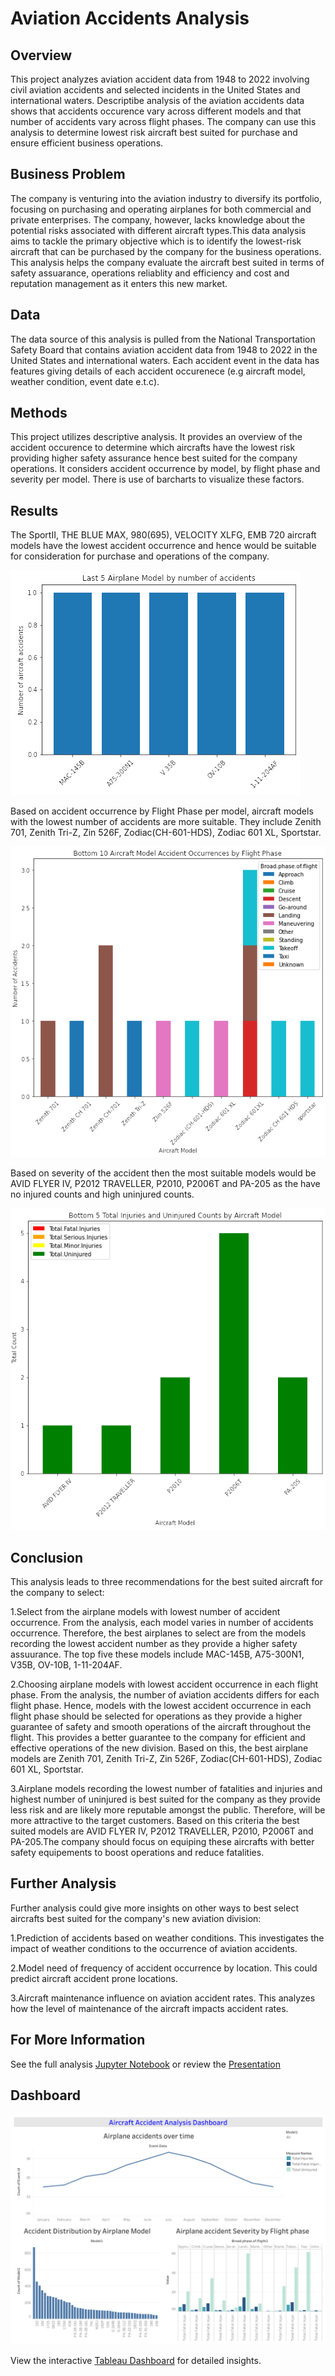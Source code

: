 # Aviation Accidents Analysis
## Overview
This project analyzes aviation accident data from 1948 to 2022 involving civil aviation accidents and selected incidents in the United States and international waters. Descriptibe analysis of the aviation accidents data shows that accidents occurence vary across different models and that number of accidents vary across flight phases. The company can use this analysis to determine lowest risk aircraft best suited for purchase and ensure efficient business operations.
## Business Problem
The company is venturing into the aviation industry to diversify its portfolio, focusing on purchasing and operating airplanes for both commercial and private enterprises. The company, however, lacks knowledge about the potential risks associated with different aircraft types.This data analysis aims to tackle the primary objective which is to identify the lowest-risk aircraft that can be purchased by the company for the business operations. This analysis helps the company evaluate the aircraft best suited in terms of safety assuarance, operations reliablity and efficiency and cost and reputation management as it enters this new market.
## Data
The data source of this analysis is pulled from the National Transportation Safety Board that contains aviation accident data from 1948 to 2022  in the United States and international waters. Each accident event in the data has features giving details of each accident occurenece (e.g aircraft model, weather condition, event date e.t.c). 
## Methods
This project utilizes descriptive analysis. It provides an overview of the accident occurence to determine which aircrafts have the lowest risk providing higher safety assurance hence best suited for the company operations. It considers accident occurrence by model, by flight phase and severity per model. There is use of barcharts to visualize these factors.
## Results
The SportII, THE BLUE MAX, 980(695), VELOCITY XLFG, EMB 720 aircraft models have the lowest accident occurrence and hence would be suitable for consideration for purchase and operations of the company.

![Accident Occurence by Model](Images/Model.png)

Based on accident occurrence by Flight Phase per model, aircraft models with the lowest number of accidents are more suitable. They include Zenith 701, Zenith Tri-Z, Zin 526F, Zodiac(CH-601-HDS), Zodiac 601 XL, Sportstar.

![Accident Occurence by Flight Phase per Model](Images/Flight.phase.png)

Based on severity of the accident then the most suitable models would be AVID FLYER IV, P2012 TRAVELLER, P2010, P2006T and PA-205 as the have no injured counts and high uninjured counts. 

![Accident Severity by Model](Images/Severity.count.png)


## Conclusion
This analysis leads to three recommendations for the best suited aircraft for the company to select:

1.Select from the airplane models with lowest number of accident occurrence. From the analysis, each model varies in number of accidents occurrence. Therefore, the best airplanes to select are from the models recording the lowest accident number as they provide a higher safety assuurance. The top five these models include MAC-145B, A75-300N1, V35B, OV-10B, 1-11-204AF.

2.Choosing airplane models with lowest accident occurrence in each flight phase. From the analysis, the number of aviation accidents differs for each flight phase. Hence, models with the lowest accident occurrence in each flight phase should be selected for operations as they provide a higher guarantee of safety and smooth operations of the aircraft throughout the flight. This provides a better guarantee to the company for efficient and effective operations of the new division. Based on this, the best airplane models are Zenith 701, Zenith Tri-Z, Zin 526F, Zodiac(CH-601-HDS), Zodiac 601 XL, Sportstar.

3.Airplane models recording the lowest number of fatalities and injuries and highest number of uninjured is best suited for the company as they provide less risk and are likely more reputable amongst the public. Therefore, will be more attractive to the target customers. Based on this criteria the best suited models are AVID FLYER IV, P2012 TRAVELLER, P2010, P2006T and PA-205.The company should focus on equiping these aircrafts with better safety equipements to boost operations and reduce fatalities.  


## Further Analysis
Further analysis could give more insights on other ways to best select aircrafts best suited for the company's new aviation division:

1.Prediction of accidents based on weather conditions. This investigates the impact of  weather conditions to the occurrence of aviation accidents.

2.Model need of frequency of accident occurrence by location. This could predict aircraft accident prone locations.

3.Aircraft maintenance influence on aviation accident rates. This analyzes how the level of maintenance of the aircraft impacts accident rates.

## For More Information

See the full analysis [Jupyter Notebook](Aviation-Accidents-Analysis.ipynb)  or review the  [Presentation](Project.Presentation.pdf)

## Dashboard

![Tableau Dashboard](Images/Aircraft.Accident.Analysis.Dashboard.png)


View the interactive [Tableau Dashboard](https://public.tableau.com/app/profile/maureen.wambugu/viz/Aircraft_Accidents_Analysis_MW/AircraftAccidentAnalysisDashboard?publish=yes) for detailed insights.

